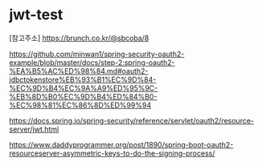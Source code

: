 # jwt-test

[참고주소]
https://brunch.co.kr/@sbcoba/8

https://github.com/minwan1/spring-security-oauth2-example/blob/master/docs/step-2:spring-oauth2-%EA%B5%AC%ED%98%84.md#oauth2-jdbctokenstore%EB%93%B1%EC%9D%84-%EC%9D%B4%EC%9A%A9%ED%95%9C-%EB%8D%B0%EC%9D%B4%ED%84%B0-%EC%98%81%EC%86%8D%ED%99%94

https://docs.spring.io/spring-security/reference/servlet/oauth2/resource-server/jwt.html

https://www.daddyprogrammer.org/post/1890/spring-boot-oauth2-resourceserver-asymmetric-keys-to-do-the-signing-process/
